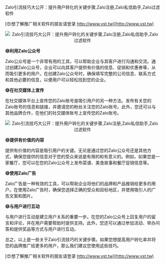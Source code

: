Zalo引流技巧大公开：提升用户转化的关键步骤,Zalo注册,Zalo私信助手,Zalo过滤软件

[😍想了解推广相关软件的朋友请登录 http://www.vst.tw](http://www.vst.tw)

 <center><img src="https://vst.tw/MP4/tuiguang/png/6.png" alt="Zalo引流技巧大公开：提升用户转化的关键步骤,Zalo注册,Zalo私信助手,Zalo过滤软件"></center>

**😄利用Zalo公众号**

Zalo公众号是一个非常有用的工具，可以帮助企业与其客户进行沟通和交流。通过创建Zalo公众号，企业可以向其客户提供有价值的信息、促销和优惠券等，从而吸引更多的用户。在创建Zalo公众号时，确保填写完整的公司信息、联系方式和其他必要的信息，以便用户可以轻松找到您的企业。

**😄在社交媒体上宣传**

在社交媒体平台上宣传您的Zalo账号是吸引用户的另一种方法。发布有关您的Zalo账号的信息和链接，并邀请您的粉丝关注您的Zalo账号。此外，您还可以与其他品牌合作，在他们的社交媒体账号上宣传您的Zalo账号。

 <center><img src="https://vst.tw/MP4/tuiguang/png/0.png" alt="Zalo引流技巧大公开：提升用户转化的关键步骤,Zalo注册,Zalo私信助手,Zalo过滤软件"></center>

**😄提供有价值的内容**

提供有价值的内容是吸引用户的关键。无论是通过您的Zalo公众号还是其他方式，确保您提供的信息对于您的受众来说是有用的和有意义的。例如，如果您是一家餐厅，您可以在您的Zalo公众号上发布菜谱、美食故事和餐厅促销信息等。

**😄使用Zalo广告**

Zalo广告是一种有效的工具，可以帮助企业将他们的品牌和产品推销给更多的用户。在使用Zalo广告时，确保您选择正确的受众和目标地区，并使用吸引人的广告文案和图片。

**😄与用户进行互动**

与用户进行互动是建立用户关系的重要一步。在您的Zalo公众号上回复用户的留言和评论，并在用户需要帮助时提供支持。此外，您还可以通过参加活动、举办问答和提供奖品等方式与用户进行互动。

总之，以上是一些关于Zalo引流技巧的关键步骤。如果您想提高用户转化率并将您的品牌推广给更多的用户，那么我们建议您使用这些技巧。

[😍想了解推广相关软件的朋友请登录 http://www.vst.tw](http://www.vst.tw)



